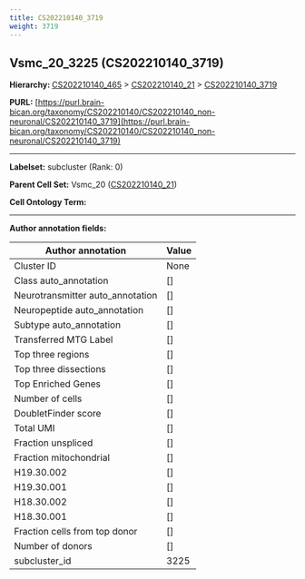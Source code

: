 ```yaml
---
title: CS202210140_3719
weight: 3719
---
```

## Vsmc_20_3225 (CS202210140_3719)
<b>Hierarchy: </b>
[CS202210140_465](../CS202210140_465) >
[CS202210140_21](../CS202210140_21) >
[CS202210140_3719](../CS202210140_3719)

**PURL:** [https://purl.brain-bican.org/taxonomy/CS202210140/CS202210140_non-neuronal/CS202210140_3719](https://purl.brain-bican.org/taxonomy/CS202210140/CS202210140_non-neuronal/CS202210140_3719)

---


**Labelset:** subcluster (Rank: 0)

**Parent Cell Set:** Vsmc_20 ([CS202210140_21](../CS202210140_21))



**Cell Ontology Term:** 

[MARKER GENES.]: #


---

[TRANSFERRED ANNOTATIONS.]: #


[AUTHOR ANNOTATION FIELDS.]: #


**Author annotation fields:**

| Author annotation | Value |
|-------------------|-------|
|Cluster ID|None|
|Class auto_annotation|[]|
|Neurotransmitter auto_annotation|[]|
|Neuropeptide auto_annotation|[]|
|Subtype auto_annotation|[]|
|Transferred MTG Label|[]|
|Top three regions|[]|
|Top three dissections|[]|
|Top Enriched Genes|[]|
|Number of cells|[]|
|DoubletFinder score|[]|
|Total UMI|[]|
|Fraction unspliced|[]|
|Fraction mitochondrial|[]|
|H19.30.002|[]|
|H19.30.001|[]|
|H18.30.002|[]|
|H18.30.001|[]|
|Fraction cells from top donor|[]|
|Number of donors|[]|
|subcluster_id|3225|

